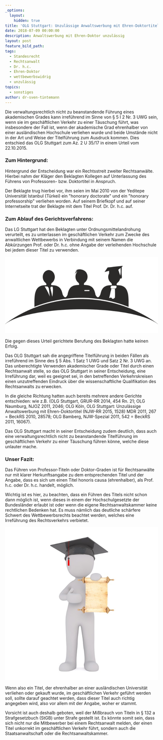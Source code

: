 ```yaml
---
_options:
  layout:
    hidden: true
title: 'OLG Stuttgart: Unzulässige Anwaltswerbung mit Ehren-Doktortitel'
date: 2018-07-09 00:00:00
description: Anwaltswerbung mit Ehren-Doktor unzulässig
layout: post
feature_bild_path:
tags:
  - Standesrecht
  - Rechtsanwalt
  - Dr. h.c.
  - Ehren-Doktor
  - wettbewerbswidrig
  - unzulässig
topics:
  - sonstiges
author: dr-sven-tintemann
---
```


Die verwaltungsrechtlich nicht zu beanstandende Führung eines akademischen Grades kann irreführend im Sinne von § 5 I 2 Nr. 3 UWG sein, wenn sie im geschäftlichen Verkehr zu einer Täuschung führt, was insbesondere der Fall ist, wenn der akademische Grad ehrenhalber von einer ausländischen Hochschule verliehen wurde und beide Umstände nicht in der Art und Weise der Titelführung zum Ausdruck kommen. Dies entschied das OLG Stuttgart zum Az. 2 U 35/17 in einem Urteil vom 22.10.2015.

### Zum Hintergrund:

Hintergrund der Entscheidung war ein Rechtsstreit zweiter Rechtsanwälte. Hierbei nahm der Kläger den Beklagten Kollegen auf Unterlassung des Führens von Professoren- bzw. Doktortitel in Anspruch.

Der Beklagte trug hierbei vor, ihm seien im Mai 2010 von der Yeditepe Universität Istanbul (Türkei) ein "honorary doctorate" und ein "honorary professorship" verliehen worden. Auf seinem Briefkopf und auf seiner Internetseite trat der Beklagte mit dem Titel Prof. Dr. Dr. h.c. auf.

### Zum Ablauf des Gerichtsverfahrens:

Das LG Stuttgart hat den Beklagten unter Ordnungsmittelandrohung verurteilt, es zu unterlassen im geschäftlichen Verkehr zum Zwecke des anwaltlichen Wettbewerbs in Verbindung mit seinem Namen die Abkürzungen Prof. oder Dr. h.c. ohne Angabe der verleihenden Hochschule bei jedem dieser Titel zu verwenden.

![](/uploads/academia-1293362-640.png)

Die gegen dieses Urteil gerichtete Berufung des Beklagten hatte keinen Erfolg.

Das OLG Stuttgart sah die angegriffene Titelführung in beiden Fällen als irreführend im Sinne des § 5 Abs. 1 Satz 1 UWG und Satz 2 Nr. 3 UWG an. Das unberechtigte Verwenden akademischer Grade oder Titel durch einen Rechtsanwalt stelle, so das OLG Stuttgart in seiner Entscheidung, eine Irreführung dar, weil es geeignet sei, in den betreffenden Verkehrskreisen einen unzutreffenden Eindruck über die wissenschaftliche Qualifikation des Rechtsanwalts zu erwecken.

In die gleiche Richtung hatten auch bereits mehrere andere Gerichte entschieden: wie z.B. (OLG Stuttgart, GRUR-RR 2014, 454 Rn. 21; OLG Naumburg, NJOZ 2011, 2046; OLG Köln, OLG Stuttgart: Unzulässige Anwaltswerbung mit Ehren-Doktortitel (NJW-RR 2015, 1528) MDR 2011, 267 = BeckRS 2010, 28578; OLG Bamberg, NJW-Spezial 2011, 542 = BeckRS 2011, 16067).

Das OLG Stuttgart macht in seiner Entscheidung zudem deutlich, dass auch eine verwaltungsrechtlich nicht zu beanstandende Titelführung im geschäftlichen Verkehr zu einer Täuschung führen könne, welche diese unlauter mache.

### Unser Fazit:

Das Führen von Professor-Titeln oder Doktor-Graden ist für Rechtsanwälte nur mit klarer Herkunftsangabe zu dem entsprechenden Titel und der Angabe, dass es sich um einen Titel honoris causa (ehrenhalber), als Prof. h.c. oder Dr. h.c. handelt, möglich.

Wichtig ist es hier, zu beachten, dass ein Führen des Titels nicht schon dann möglich ist, wenn dieses in einem der Hochschulgesetzte der Bundesländer erlaubt ist oder wenn die eigene Rechtsanwaltskammer keine rechtlichen Bedenken hat. Es muss nämlich das deutliche schärfere Schwert des Wettbewerbsrechts beachtet werden, welches eine Irreführung des Rechtsverkehrs verbietet.

![](/uploads/white-male-1834088-640.jpg)

Wenn also ein Titel, der ehrenhalber an einer ausländischen Universität verliehen oder gekauft wurde, im geschäftlichen Verkehr geführt werden soll, sollte darauf geachtet werden, dass dieser Titel auch richtig angegeben wird, also vor allem mit der Angabe, woher er stammt.

Vorsicht ist auch deshalb geboten, weil der Mißbrauch von Titeln in § 132 a Strafgesetzbuch (StGB) unter Strafe gestellt ist. Es könnte somit sein, dass sich nicht nur die Mitbewerber bei einem Rechtsanwalt melden, der einen Titel unkorrekt im geschäftlichen Verkehr führt, sondern auch die Staatsanwaltschaft oder die Rechtsanwaltskammer.